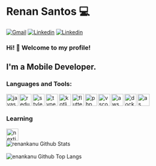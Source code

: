 # Renan Santos 💻

[![Gmail](https://img.shields.io/badge/-Gmail-black?logo=gmail&logoColor=whitesmoke&labelColor=grey)](mailto:renankanu@gmail.com)
[![Linkedin](https://img.shields.io/badge/-Linkedin-black?logo=linkedin&logoColor=whitesmoke&labelColor=grey)](https://www.linkedin.com/in/renansantosbr/) 
[![Linkedin](https://img.shields.io/badge/-Renankanu-black?logo=tor&logoColor=whitesmoke&labelColor=grey)](https://www.renankanu.com.br)


### Hi! 👋 Welcome to my profile!

## I'm a Mobile Developer.

### Languages and Tools:

<img align="left" alt="javascript" height="32" width="32" src="https://cdn.jsdelivr.net/npm/simple-icons@v3/icons/javascript.svg" />

<img align="left" alt="redux" height="32" width="32" src="https://cdn.jsdelivr.net/npm/simple-icons@v3/icons/redux.svg" />

<img align="left" alt="styled-component" height="32" width="32" src="https://cdn.jsdelivr.net/npm/simple-icons@v3/icons/styled-components.svg" />

<img align="left" alt="typescript" height="32" width="32" src="https://cdn.jsdelivr.net/npm/simple-icons@v3/icons/typescript.svg" />

<img align="left" alt="kotlin" height="32" width="32" src="https://cdn.jsdelivr.net/npm/simple-icons@v3/icons/kotlin.svg" />

<img align="left" alt="flutter" height="32" width="32" src="https://cdn.jsdelivr.net/npm/simple-icons@v3/icons/flutter.svg" />

<img align="left" alt="php" height="32" width="32" src="https://cdn.jsdelivr.net/npm/simple-icons@v3/icons/php.svg" />

<img align="left" alt="vscode" height="32" width="32" src="https://cdn.jsdelivr.net/npm/simple-icons@v3/icons/visualstudiocode.svg" />

<img align="left" alt="aws" height="32" width="32" src="https://cdn.jsdelivr.net/npm/simple-icons@v3/icons/amazonaws.svg" />

<img align="left" alt="docker" height="32" width="32" src="https://cdn.jsdelivr.net/npm/simple-icons@v3/icons/docker.svg" />

<img align="left" alt="as" height="32" width="32" src="https://cdn.jsdelivr.net/npm/simple-icons@v3/icons/androidstudio.svg" />

<br />
<br />

### Learning
<img alt="nextjs" height="32" width="32" src="https://cdn.jsdelivr.net/npm/simple-icons@v3/icons/next-dot-js.svg" />

<br />

<img alt="renankanu Github Stats" src="https://github-readme-stats.vercel.app/api?username=renankanu&show_icons=true&theme=dracula" />

<br />
<br />

<img alt="enankanu Github Top Langs" src="https://github-readme-stats.vercel.app/api/top-langs/?username=renankanu&layout=compact&theme=dracula">

